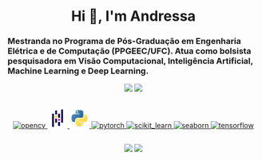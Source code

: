 <h1 align="center">Hi 👋, I'm Andressa</h1>


<h3>Mestranda no Programa de Pós-Graduação em Engenharia Elétrica e de Computação (PPGEEC/UFC). Atua como bolsista pesquisadora em Visão Computacional, Inteligência Artificial, Machine Learning e Deep Learning.</h3>


<div align="center">
  <a href="https://github.com/andressagomes26"></a>
  
  <img height="180em" src="https://github-readme-stats.vercel.app/api?username=andressagomes26&show_icons=true&theme=tokyonight&include_all_commit=true&count_private=true"/>
    
  <img height="180em" src="https://github-readme-stats.vercel.app/api/top-langs/?username=andressagomes26&layout=compact&langs_count=8&theme=tokyonight"/>
</div>

  ##
  
<p align="center"> <a href="https://opencv.org/" target="_blank" rel="noreferrer"> <img src="https://www.vectorlogo.zone/logos/opencv/opencv-icon.svg" alt="opencv" width="40" height="40"/> </a> <a href="https://pandas.pydata.org/" target="_blank" rel="noreferrer"> <img src="https://raw.githubusercontent.com/devicons/devicon/2ae2a900d2f041da66e950e4d48052658d850630/icons/pandas/pandas-original.svg" alt="pandas" width="40" height="40"/> </a> <a href="https://www.python.org" target="_blank" rel="noreferrer"> <img src="https://raw.githubusercontent.com/devicons/devicon/master/icons/python/python-original.svg" alt="python" width="40" height="40"/> </a> <a href="https://pytorch.org/" target="_blank" rel="noreferrer"> <img src="https://www.vectorlogo.zone/logos/pytorch/pytorch-icon.svg" alt="pytorch" width="40" height="40"/> </a> <a href="https://scikit-learn.org/" target="_blank" rel="noreferrer"> <img src="https://upload.wikimedia.org/wikipedia/commons/0/05/Scikit_learn_logo_small.svg" alt="scikit_learn" width="40" height="40"/> </a> <a href="https://seaborn.pydata.org/" target="_blank" rel="noreferrer"> <img src="https://seaborn.pydata.org/_images/logo-mark-lightbg.svg" alt="seaborn" width="40" height="40"/> </a> <a href="https://www.tensorflow.org" target="_blank" rel="noreferrer"> <img src="https://www.vectorlogo.zone/logos/tensorflow/tensorflow-icon.svg" alt="tensorflow" width="40" height="40"/> </a> </p>

##
  <div align="center">
  <div> 
    <a href = "mailto:andressagomes@alu.ufc.br"><img src="https://img.shields.io/badge/-Gmail-%23333?style=for-the-badge&logo=gmail&logoColor=white" target="_blank"></a>
    <a href="https://www.linkedin.com/in/andressagm/" target="_blank"><img src="https://img.shields.io/badge/-LinkedIn-%230077B5?style=for-the-badge&logo=linkedin&logoColor=white" target="_blank"></a> 
  </div>
</div>
